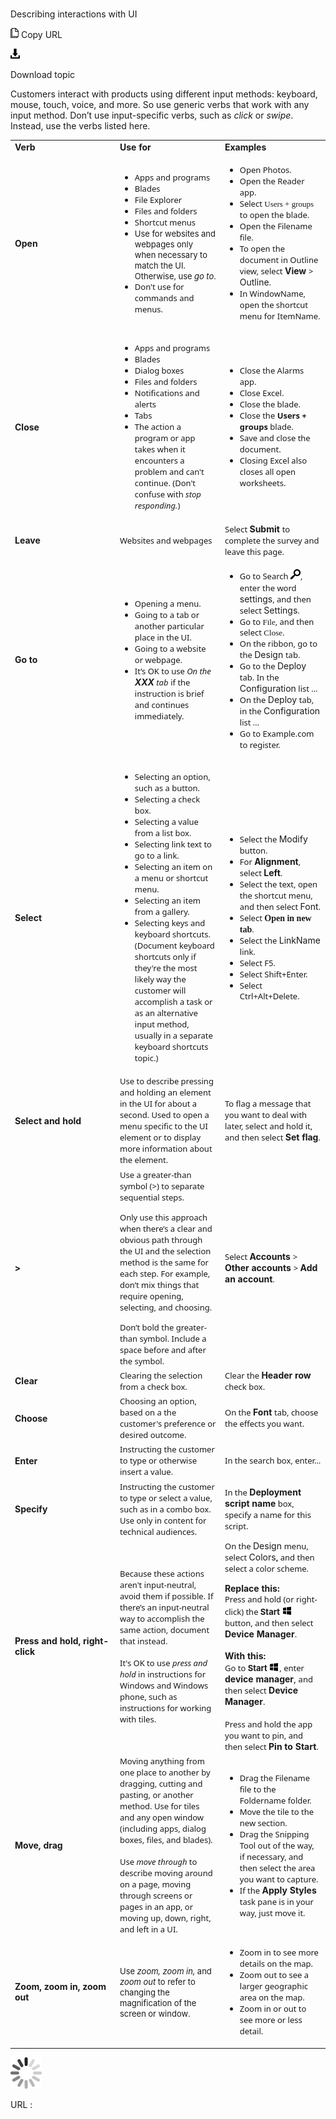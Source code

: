 ﻿# 

Describing interactions with UI

![Copy URL](media/describing-interactions-with-ui/Copy.png)
Copy URL

![Download](media/describing-interactions-with-ui/Download.png)

Download topic

Customers
interact with products using different input methods: keyboard,
mouse, touch, voice, and more. So use generic verbs that work with any
input method. Don’t use input-specific verbs, such as *click* or *swipe*. Instead, use the verbs listed here.

<table>
<colgroup>
<col style="width: 33%" />
<col style="width: 33%" />
<col style="width: 33%" />
</colgroup>
<tbody>
<tr class="odd">
<td><b>Verb</b></td>
<td><b>Use for</b></td>
<td><b>Examples</b></td>
</tr>
<tr class="even">
<td><b>Open</b></td>
<td><ul>
<li><span style="font-family:Segoe UI;font-size:small;">Apps and programs</span></li>
<li><span style="font-family:Segoe UI;font-size:small;">Blades</span></li>
<li><span style="font-family:Segoe UI;font-size:small;">File Explorer</span></li>
<li><span style="font-family:Segoe UI;font-size:small;">Files and folders</span></li>
<li><span style="font-family:Segoe UI;font-size:small;">Shortcut menus</span></li>
<li><span style="font-size:small;">Use for websites and webpages only when necessary to match the UI. Otherwise, use </span><em><span style="font-size:small;">go to</span></em><span style="font-size:small;">.</span><br />
</li>
<li><span style="font-family:Segoe UI;font-size:small;">Don't use for commands and menus.</span></li>
</ul></td>
<td><ul>
<li><span style="font-family:Segoe UI;font-size:small;">Open Photos.</span></li>
<li><span style="font-family:Segoe UI;font-size:small;">Open the Reader app.</span></li>
<li><span style="font-family:Segoe UI;font-size:small;">Select </span><b></b><span style="font-family:&#39;Segoe UI Semibold&#39;;font-size:small;">Users + groups</span><span style="font-family:Segoe UI;font-size:small;"> <span style="font-family:Segoe UI;font-size:small;">to open the blade.</span></span></li>
<li><span style="font-family:Segoe UI;font-size:small;">Open the Filename file. </span></li>
<li><span style="font-family:Segoe UI;font-size:small;"><span style="font-family:Segoe UI;font-size:small;">To open the document in Outline view, select </span></span><b>View</b> <span style="font-family:Segoe UI;font-size:small;"><span style="font-family:Segoe UI;font-size:small;">&gt; </span></span><b><span style="font-family:Segoe UI;font-size:small;"></b>Outline<span style="font-family:Segoe UI;font-size:small;"></span></span><span style="font-family:Segoe UI;font-size:small;"><span style="font-family:Segoe UI;font-size:small;">.</span></span></li>
<li><span style="font-family:Segoe UI;font-size:small;">In WindowName, open the shortcut menu for ItemName.</span></li>
</ul></td>
</tr>
<tr class="odd">
<td><b>Close</b></td>
<td><ul>
<li><span style="font-family:Segoe UI;font-size:small;">Apps and programs</span></li>
<li><span style="font-family:Segoe UI;font-size:small;">Blades</span></li>
<li><span style="font-family:Segoe UI;font-size:small;">Dialog boxes</span></li>
<li><span style="font-family:Segoe UI;font-size:small;">Files and folders</span></li>
<li><span style="font-family:Segoe UI;font-size:small;">Notifications and alerts</span></li>
<li><span style="font-family:Segoe UI;font-size:small;">Tabs</span></li>
<li><span style="font-family:&#39;Segoe UI&#39;;font-size:small;">The action a program or app takes when it encounters a problem and can't continue. (Don't confuse with </span><em><span style="font-family:&#39;Segoe UI&#39;;font-size:small;">stop responding.</span></em><span style="font-size:small;font-family:&#39;Segoe UI&#39;;">)</span><br />
</li>
</ul></td>
<td><ul>
<li><span style="font-family:Segoe UI;font-size:small;">Close the Alarms app.</span></li>
<li><span style="font-family:Segoe UI;font-size:small;">Close Excel.</span></li>
<li><span style="font-family:Segoe UI;font-size:small;">Close the blade.</span></li>
<li><span style="font-family:Segoe UI;font-size:small;"><span style="font-family:Segoe UI;font-size:small;">Close the </span><b>Users + groups</b><span style="font-family:Segoe UI;font-size:small;"> blade.</span></span></li>
<li><span style="font-family:Segoe UI;font-size:small;">Save and close the document.</span></li>
<li><span style="font-family:Segoe UI;font-size:small;">Closing Excel also closes all open worksheets.</span></li>
</ul>
<p></p></td>
</tr>
<tr class="even">
<td><b>Leave</b></td>
<td><span style="font-family:Segoe UI;font-size:small;">Websites and webpages</span></td>
<td><span style="font-family:Segoe UI;font-size:small;">Select </span><b>Submit </b><span style="font-family:Segoe UI;font-size:small;">to complete the survey and leave this page.</span></td>
</tr>
<tr class="odd">
<td><b>Go to</b><br />
</td>
<td><ul>
<li><span style="font-family:Segoe UI;font-size:small;">Opening a menu.</span></li>
<li><span style="font-family:Segoe UI;font-size:small;">Going to a tab or another particular place in the UI.</span></li>
<li><span style="font-family:Segoe UI;font-size:small;">Going to a website or webpage.</span></li>
<li><span style="font-size:small;"><span style="font-family:Segoe UI;font-size:small;">It’s OK to use </span></span><em><span style="font-family:Segoe UI;font-size:small;">On the </span><b>XXX</b><span style="font-family:Segoe UI;font-size:small;"> tab</span></em> <span style="font-family:Segoe UI;font-size:small;">if the instruction is brief and continues immediately.</span><br />
</li>
</ul></td>
<td><ul>
<li><span style="font-family:Segoe UI;"><span style="font-family:Segoe UI;font-size:small;"><span style="font-size:small;"><span style="font-family:Segoe UI;">Go to Search <img src="describing-interactions-with-ui_files/721771267.png" />, enter the word </span></span></span><b><span style="font-size:small;"><span style="font-family:Segoe UI;"></b></span>settings<span style="font-family:Segoe UI;font-size:small;"></span></span><span style="font-family:Segoe UI;font-size:small;"><span style="font-family:Segoe UI;font-size:small;">, and then select </span></span><b><span style="font-family:Segoe UI;font-size:small;"></b>Settings<span style="font-family:Segoe UI;font-size:small;"></span></span><span style="font-family:Segoe UI;font-size:small;"><span style="font-family:Segoe UI;font-size:small;">. </span></span></span></li>
<li><span style="line-height:107%;font-family:Segoe UI;font-size:small;"><span style="font-family:Segoe UI;font-size:small;">Go to </span></span><span style="line-height:107%;font-family:Segoe UI Semibold;font-size:small;">File</span><span style="line-height:107%;font-family:Segoe UI;font-size:small;"><span style="font-family:Segoe UI;font-size:small;">, and then select </span></span><span style="line-height:107%;font-family:Segoe UI Semibold;font-size:small;">Close</span><span style="line-height:107%;font-family:Segoe UI;font-size:small;"><span style="font-family:Segoe UI;font-size:small;">.</span></span><span style="font-family:Segoe UI;font-size:small;"><span style="font-family:Segoe UI;font-size:small;"></span></span></li>
<li><span style="font-family:Segoe UI;font-size:small;"><span style="font-family:Segoe UI;font-size:small;">On the ribbon, go to the </span></span><b><span style="font-family:Segoe UI;font-size:small;"></b>Design </span><span style="font-family:Segoe UI;font-size:small;"><span style="font-family:Segoe UI;font-size:small;">tab. </span></span></li>
<li><span style="font-family:Segoe UI;font-size:small;"><span style="font-family:Segoe UI;font-size:small;">Go to the </span></span><b><span style="font-family:Segoe UI;font-size:small;"></b>Deploy<span style="font-family:Segoe UI;font-size:small;"> </span></span><span style="font-family:Segoe UI;font-size:small;"><span style="font-family:Segoe UI;font-size:small;">tab. In the </span></span><b><span style="font-family:Segoe UI;font-size:small;"></b>Configuration</span><span style="font-family:Segoe UI;font-size:small;"> <span style="font-family:Segoe UI;font-size:small;">list … </span></span></li>
<li><span style="font-family:Segoe UI;font-size:small;"><span style="font-family:Segoe UI;font-size:small;">On the </span></span><b><span style="font-family:Segoe UI;font-size:small;"></b>Deploy </span><span style="font-family:Segoe UI;font-size:small;"><span style="font-family:Segoe UI;font-size:small;">tab, in the </span></span><b><span style="font-family:Segoe UI;font-size:small;"></b>Configuration </span><span style="font-family:Segoe UI;font-size:small;"><span style="font-family:Segoe UI;font-size:small;">list … </span></span></li>
<li><span style="font-family:Segoe UI;font-size:small;">Go to Example.com to register.</span></li>
</ul></td>
</tr>
<tr class="even">
<td><b>Select</b><br />
</td>
<td><ul>
<li><span style="font-family:Segoe UI;font-size:small;">Selecting an option, such as a button.</span></li>
<li><span style="font-family:Segoe UI;font-size:small;">Selecting a check box.</span></li>
<li><span style="font-family:Segoe UI;font-size:small;">Selecting a value from a list box.</span></li>
<li><span style="font-family:Segoe UI;font-size:small;">Selecting link text to go to a link.</span></li>
<li><span style="font-family:Segoe UI;font-size:small;">Selecting an item on a menu or shortcut menu.</span></li>
<li><span style="font-family:Segoe UI;font-size:small;">Selecting an item from a gallery.</span></li>
<li><span style="font-family:Segoe UI;font-size:small;">Selecting keys and keyboard shortcuts. (Document keyboard shortcuts only if they're the most likely way the customer will accomplish a task or as an alternative input method, usually in a separate keyboard shortcuts topic.)</span></li>
</ul></td>
<td><ul>
<li><span style="font-family:Segoe UI;font-size:small;"><span style="font-family:Segoe UI;font-size:small;">Select the </span></span><b><span style="font-family:Segoe UI;font-size:small;"></b>Modify </span><span style="font-family:Segoe UI;font-size:small;"><span style="font-family:Segoe UI;font-size:small;">button.</span></span></li>
<li><span style="font-family:Segoe UI;font-size:small;">For </span><b>Alignment</b><span style="font-family:Segoe UI;font-size:small;">, select </span><b>Left</b><span style="font-family:Segoe UI;font-size:small;">.</span><span style="font-family:Segoe UI;font-size:small;"><span style="font-family:Segoe UI;font-size:small;"> </span></span></li>
<li><span style="font-family:Segoe UI;font-size:small;"><span style="font-family:Segoe UI;font-size:small;">Select the text, open the shortcut menu, and then select </span></span><b><span style="font-family:Segoe UI;font-size:small;"></b>Font<span style="font-family:Segoe UI;font-size:small;"></span></span><span style="font-family:Segoe UI;font-size:small;"><span style="font-family:Segoe UI;font-size:small;">.</span></span></li>
<li><span style="font-family:Segoe UI;font-size:small;"><span style="font-family:Segoe UI;font-size:small;">Select </span></span><b><span style="font-family:Segoe UI Semibold;">Open in new tab</b><strong></strong></span><span style="font-family:Segoe UI;font-size:small;">.</span></li>
<li><span style="font-family:Segoe UI;font-size:small;"><span style="font-family:Segoe UI;font-size:small;">Select the </span></span><b><span style="font-family:Segoe UI;font-size:small;"></b>LinkName</span><span style="font-family:Segoe UI;font-size:small;"> <span style="font-family:Segoe UI;font-size:small;">link.</span></span></li>
<li><span style="font-family:Segoe UI;font-size:small;">Select F5.</span></li>
<li><span style="font-family:Segoe UI;font-size:small;">Select Shift+Enter.</span></li>
<li><span style="line-height:107%;font-family:Segoe UI;font-size:small;">Select Ctrl+Alt+Delete.</span></li>
</ul></td>
</tr>
<tr class="odd">
<td><b>Select and hold</b></td>
<td><span style="font-family:Segoe UI;font-size:small;">Use to describe pressing and holding an element in the UI for about a second. Used to open a menu specific to the UI element or to display more information about the element.</span></td>
<td><span style="font-family:Segoe UI;font-size:small;">To flag a message that you want to deal with later, select and hold it, and then select </span><b>Set flag</b><span style="font-family:Segoe UI;font-size:small;">.</span></td>
</tr>
<tr class="even">
<td><b><strong>&gt;</strong></b></td>
<td><span style="font-family:Segoe UI;font-size:small;">Use a greater-than symbol (&gt;) to separate sequential steps.</span><br />

<p></p>
<span style="font-family:Segoe UI;font-size:small;">Only use this approach when there’s a clear and obvious path through the UI and the selection method is the same for each step. For example, don’t mix things that require opening, selecting, and choosing.</span><br />

<p></p>
<span style="font-family:Segoe UI;font-size:small;">Don’t bold the greater-than symbol. Include a space before and after the symbol.</span></td>
<td><div>
<span style="font-family:Segoe UI;font-size:small;">Select </span><b>Accounts </b><span style="font-family:Segoe UI;font-size:small;">&gt; </span><b>Other accounts</b> <strong></strong> <span style="font-family:Segoe UI;font-size:small;">&gt; </span><b>Add an account</b><span style="font-family:Segoe UI;font-size:small;">.</span>
</div></td>
</tr>
<tr class="odd">
<td><div>
<b>Clear</b>
</div></td>
<td><div>
<span style="font-family:Segoe UI;font-size:small;">Clearing the selection from a check box.</span>
</div></td>
<td><div>
<span style="font-family:Segoe UI;font-size:small;">Clear the </span><b>Header row</b> <strong></strong> <span style="font-family:Segoe UI;font-size:small;">check box.</span>
</div></td>
</tr>
<tr class="even">
<td><div>
<b>Choose</b>
</div></td>
<td><div>
<span style="font-family:Segoe UI;font-size:small;">Choosing an option, based on a the customer's preference or desired outcome.</span>
</div></td>
<td><span style="font-family:Segoe UI;font-size:small;"></span><span style="font-family:Segoe UI;font-size:small;"><span style="font-family:Segoe UI;font-size:small;">On the </span></span><b>Font </b><span style="font-family:Segoe UI;font-size:small;"><span style="font-family:Segoe UI;font-size:small;">tab, choose the effects you want.</span></span><span style="font-family:Segoe UI;font-size:small;"></span></td>
</tr>
<tr class="odd">
<td><div>
<b>Enter</b>
</div></td>
<td><div>
<span style="font-family:Segoe UI;font-size:small;">Instructing the customer to type or otherwise insert a value.</span>
</div></td>
<td><div>
<span style="font-family:Segoe UI;font-size:small;">In the search box, enter…</span>
</div></td>
</tr>
<tr class="even">
<td><div>
<b>Specify</b>
</div></td>
<td><div>
<span style="font-family:Segoe UI;font-size:small;">Instructing the customer to type or select a value, such as in a combo box. Use only in content for technical audiences. </span>
</div></td>
<td><div>
<span style="font-family:Segoe UI;font-size:small;">In the </span><b>Deployment script name</b><span style="font-family:Segoe UI;font-size:small;"> box, specify a name for this script.</span>
</div></td>
</tr>
<tr class="odd">
<td><div>
<b>Press and hold, right-click</b>
</div></td>
<td><div>
<span style="font-size:small;"><span style="font-family:Segoe UI;">Because these actions aren't input-neutral, avoid them if possible. If there’s an input-neutral way to accomplish the same action, document that instead.</span></span><br />
<br />
<span style="font-size:small;"><span style="font-family:Segoe UI;">It's OK to use <em>press and hold</em> in instructions for Windows and Windows phone, such as instructions for working with tiles. </span></span>
</div></td>
<td><div>
<span style="font-family:Segoe UI;font-size:small;"><span style="font-family:Segoe UI;font-size:small;">On the </span></span><b><span style="font-family:Segoe UI;font-size:small;"></b>Design</span> <span style="font-family:Segoe UI;font-size:small;"><span style="font-family:Segoe UI;font-size:small;">menu, select </span></span><b><span style="font-family:Segoe UI;font-size:small;"></b>Colors</span><span style="font-family:Segoe UI;font-size:small;"><strong>,</strong> <span style="font-family:Segoe UI;font-size:small;">and then select a color scheme.</span></span><br />

<p></p>
</div>
<div>
<b>Replace this:</b> <strong></strong> <span style="font-size:small;"><br />
<span style="font-family:Segoe UI;font-size:small;">Press and hold (or right-click) the </span><b>Start</b> </span><span style="font-size:small;"><span style="font-family:Segoe UI;"><img src="describing-interactions-with-ui_files/967781121.png" /> button, and then select </span></span><b>Device Manager</b><span style="font-family:Segoe UI;font-size:small;">.</span><br />
<br />

</div>
<div>
<b>With this:</b> <span style="font-size:small;"><br />
<span style="font-family:Segoe UI;font-size:small;">Go to </span><b>Start</b> </span><span style="font-size:small;"><span style="font-family:Segoe UI;"><img src="describing-interactions-with-ui_files/1231005595.png" />, enter</span></span> <b>device manager</b>, <span style="font-family:Segoe UI;font-size:small;">and then select </span><b>Device Manager</b><span style="font-family:Segoe UI;font-size:small;">.</span><br />
<span style="font-family:Segoe UI;font-size:small;"><br />
Press and hold the app you want to pin, and then select </span><b>Pin to Start</b><span style="font-family:Segoe UI;font-size:small;">. </span>
</div></td>
</tr>
<tr class="even">
<td><div>
<b>Move, drag</b>
</div></td>
<td><div>
<span style="font-family:Segoe UI;font-size:small;">Moving anything from one place to another by dragging, cutting and pasting, or another method. Use for tiles and any open window (including apps, dialog boxes, files, and blades).<br />
</span><br />
<span style="font-family:Segoe UI;font-size:small;">Use <em>move through</em> to describe moving around on a page, moving through screens or pages in an app, or moving up, down, right, and left in a UI. </span>
</div></td>
<td><ul>
<li><span style="font-family:Segoe UI;font-size:small;">Drag the Filename file to the Foldername folder. </span></li>
<li><span style="font-family:Segoe UI;font-size:small;">Move the tile to the new section. </span></li>
<li><span style="font-family:Segoe UI;font-size:small;">Drag the Snipping Tool out of the way, if necessary, and then select the area you want to capture. </span></li>
<li><span style="font-family:Segoe UI;font-size:small;"><span style="font-family:Segoe UI;font-size:small;">If the </span></span><b>Apply Styles </b><span style="font-family:Segoe UI;font-size:small;"><span style="font-family:Segoe UI;font-size:small;">task pane is in your way, just move it.</span></span></li>
</ul></td>
</tr>
<tr class="odd">
<td><b>Zoom, zoom in, zoom out</b></td>
<td><span style="font-size:small;">Use <em>zoom, zoom in,</em> and <em>zoom out</em> to refer to changing the magnification of the screen or window. </span></td>
<td><ul>
<li><span style="font-family:Segoe UI;font-size:small;">Zoom in to see more details on the map.</span></li>
<li><span style="font-family:Segoe UI;font-size:small;">Zoom out to see a larger geographic area on the map.</span></li>
<li><span style="font-family:Segoe UI;font-size:small;">Zoom in or out to see more or less detail. </span></li>
</ul></td>
</tr>
</tbody>
</table>

![In progress](media/describing-interactions-with-ui/activity-large.gif)

URL :
